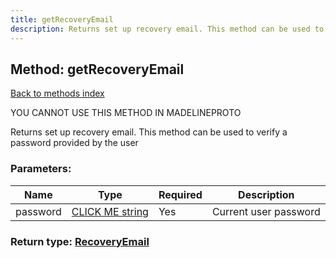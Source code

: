 ```yaml
---
title: getRecoveryEmail
description: Returns set up recovery email. This method can be used to verify a password provided by the user
---
```

## Method: getRecoveryEmail  
[Back to methods index](index.md)


YOU CANNOT USE THIS METHOD IN MADELINEPROTO


Returns set up recovery email. This method can be used to verify a password provided by the user

### Parameters:

| Name     |    Type       | Required | Description |
|----------|---------------|----------|-------------|
|password|[CLICK ME string](../types/string.md) | Yes|Current user password|


### Return type: [RecoveryEmail](../types/RecoveryEmail.md)

